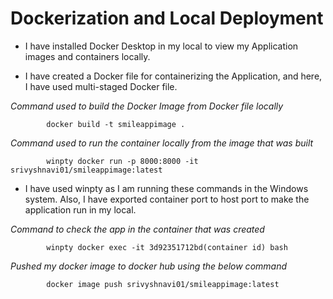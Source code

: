 # Dockerization and Local Deployment

- I have installed Docker Desktop in my local to view my Application images and containers locally.


- I have created a Docker file for containerizing the Application, and here, I have used multi-staged Docker file.



 _Command used to build the Docker Image from Docker file locally_

            docker build -t smileappimage .

_Command used to run the container locally from the image that was built_

            winpty docker run -p 8000:8000 -it srivyshnavi01/smileappimage:latest
- I have used winpty as I am running these commands in the Windows system. Also, I have exported container port to host port to make the application run in my local.


_Command to check the app in the container that was created_

            winpty docker exec -it 3d92351712bd(container id) bash

_Pushed my docker image to docker hub using the below command_

            docker image push srivyshnavi01/smileappimage:latest
